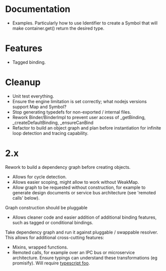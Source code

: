 
# Documentation
- Examples.
Particularly how to use Identifier<T> to create a Symbol that will make container.get() return the desired type.


# Features
- Tagged binding.

# Cleanup
- Unit test everything.
- Ensure the engine limitation is set correctly; what nodejs versions support Map and Symbol?
- Stop generating typedefs for non-exported / internal files.
- Rework Binder/BinderImpl to prevent user access of _getBinding, _createDefaultBinding, _ensureCanBind
- Refactor to build an object graph and plan before instantiation for infinite loop detection and tracing capability.


# 2.x

Rework to build a dependency graph before creating objects.
- Allows for cycle detection.
- Allows easier scoping, might allow to work without WeakMap.
- Allow graph to be requested without construction, for example to generate design documents or service bus architecture (see 'remoted calls' below).

Graph construction should be pluggable
- Allows cleaner code and easier addition of additional binding features, such as 
tagged or conditional bindings.

Take dependency graph and run it against pluggable / swappable resolver.
This allows for additional cross-cutting features:
- Mixins, wrapped functions.
- Remoted calls, for example over an IPC bus or microservice architecture.
Ensure typings can understand these transformations (eg promisify).  Will require [typescript foo](https://github.com/Microsoft/TypeScript/pull/21496).
